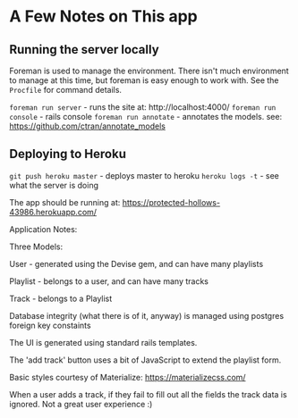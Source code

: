 # A Few Notes on This app

## Running the server locally

Foreman is used to manage the environment. There isn't much environment to manage at this time, but foreman is easy enough to work with. See the `Procfile` for command details.

`foreman run server` - runs the site at: http://localhost:4000/
`foreman run console` - rails console
`foreman run annotate` - annotates the models. see: https://github.com/ctran/annotate_models

## Deploying to Heroku
`git push heroku master` - deploys master to heroku
`heroku logs -t` - see what the server is doing

The app should be running at: https://protected-hollows-43986.herokuapp.com/

Application Notes:

Three Models:

User - generated using the Devise gem, and can have many playlists

Playlist - belongs to a user, and can have many tracks

Track - belongs to a Playlist

Database integrity (what there is of it, anyway) is managed using postgres foreign key constaints

The UI is generated using standard rails templates.

The 'add track' button uses a bit of JavaScript to extend the playlist form.

Basic styles courtesy of Materialize: https://materializecss.com/

When a user adds a track, if they fail to fill out all the fields the track data is ignored. Not a great user experience :)


